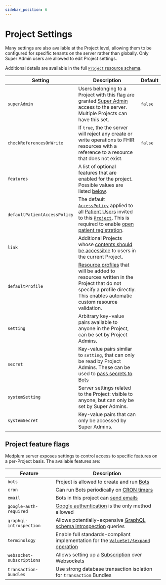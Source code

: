 ```yaml
---
sidebar_position: 6
---
```


# Project Settings

Many settings are also available at the Project level, allowing them to be configured for specific tenants on the server
rather than globally. Only Super Admin users are allowed to edit Project settings.

Additional details are available in the full [`Project` resource schema](/docs/api/fhir/medplum/project).

| Setting                      | Description                                                                                                                                                                                                                                                                                                 | Default |
| ---------------------------- | ----------------------------------------------------------------------------------------------------------------------------------------------------------------------------------------------------------------------------------------------------------------------------------------------------------- | ------- |
| `superAdmin`                 | Users belonging to a Project with this flag are granted [Super Admin](/docs/access/projects#superadmin) access to the server. Multiple Projects can have this set.                                                                                                                                          | `false` |
| `checkReferencesOnWrite`     | If `true`, the the server will reject any create or write operations to FHIR resources with a reference to a resource that does not exist.                                                                                                                                                                  | `false` |
| `features`                   | A list of optional features that are enabled for the project. Possible values are listed [below](#project-feature-flags).                                                                                                                                                                                   |         |
| `defaultPatientAccessPolicy` | The default [`AccessPolicy`](/docs/access/access-policies) applied to all [Patient Users](/docs/auth/user-management-guide#project-scoped-users) invited to this [`Project`](/docs/api/fhir/medplum/project). This is required to enable [open patient registration](/docs/auth/open-patient-registration). |         |
| `link`                       | Additional Projects whose [contents should be accessible](/docs/access/projects#project-linking) to users in the current Project.                                                                                                                                                                           |         |
| `defaultProfile`             | [Resource profiles](http://hl7.org/fhir/R4/profiling.html#resources) that will be added to resources written in the Project that do not specify a profile directly. This enables automatic custom resource validation.                                                                                      |         |
| `setting`                    | Arbitrary key-value pairs available to anyone in the Project, can be set by Project Admins.                                                                                                                                                                                                                 |         |
| `secret`                     | Key-value pairs similar to `setting`, that can only be read by Project Admins. These can be used to [pass secrets to Bots](/docs/bots/bot-secrets)                                                                                                                                                          |         |
| `systemSetting`              | Server settings related to the Project: visible to anyone, but can only be set by Super Admins.                                                                                                                                                                                                             |         |
| `systemSecret`               | Key-value pairs that can only be accessed by Super Admins.                                                                                                                                                                                                                                                  |         |

## Project feature flags

Medplum server exposes settings to control access to specific features on a per-Project basis. The available features
are:

| Feature                   | Description                                                                                                                      |
| ------------------------- | -------------------------------------------------------------------------------------------------------------------------------- |
| `bots`                    | Project is allowed to create and run [Bots](/docs/bots/bot-basics)                                                               |
| `cron`                    | Can run Bots periodically on [CRON timers](https://www.medplum.com/docs/bots/bot-cron-job)                                       |
| `email`                   | Bots in this project can [send emails](/docs/sdk/core.medplumclient.sendemail)                                                   |
| `google-auth-required`    | [Google authentication](/docs/auth/methods/google-auth) is the only method allowed                                               |
| `graphql-introspection`   | Allows potentially-expensive [GraphQL schema introspection](/docs/graphql/basic-queries#overview) queries                        |
| `terminology`             | Enable full standards-compliant implementation for the [`ValueSet/$expand` operation](/docs/api/fhir/operations/valueset-expand) |
| `websocket-subscriptions` | Allows setting up a [Subscription](/docs/subscriptions) over Websockets                                                          |
| `transaction-bundles`     | Use strong database transaction isolation for `transaction` Bundles                                                              |
